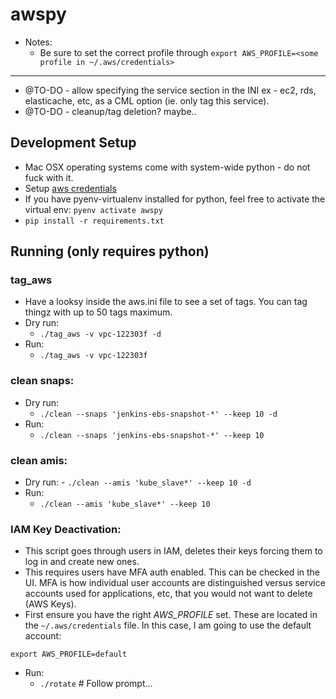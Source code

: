# awspy

* Notes:
  * Be sure to set the correct profile through `export AWS_PROFILE=<some profile in ~/.aws/credentials>`

---

- @TO-DO - allow specifying the service section in the INI ex - ec2, rds, elasticache, etc, as a CML option (ie. only tag this service).
- @TO-DO - cleanup/tag deletion?  maybe..

## Development Setup
* Mac OSX operating systems come with system-wide python - do not fuck with it.
* Setup [aws credentials](http://docs.aws.amazon.com/cli/latest/userguide/cli-chap-getting-started.html)
* If you have pyenv-virtualenv installed for python, feel free to activate the virtual env:
`pyenv activate awspy`
* `pip install -r requirements.txt`

## Running (only requires python)

### tag_aws
* Have a looksy inside the aws.ini file to see a set of tags.  You can tag thingz with up to 50 tags maximum.
* Dry run:
  - `./tag_aws -v vpc-122303f -d`
* Run:
  - `./tag_aws -v vpc-122303f`

### clean snaps:
* Dry run:
  - `./clean --snaps 'jenkins-ebs-snapshot-*' --keep 10 -d`
* Run:
  - `./clean --snaps 'jenkins-ebs-snapshot-*' --keep 10`

### clean amis:
* Dry run:
	  - `./clean --amis 'kube_slave*' --keep 10 -d`
* Run:
  - `./clean --amis 'kube_slave*' --keep 10`

### IAM Key Deactivation:
* This script goes through users in IAM, deletes their keys forcing them to log in and create new ones.
* This requires users have MFA auth enabled.  This can be checked in the UI.  MFA is how individual user
  accounts are distinguished versus service accounts used for applications, etc, that you would not want to delete (AWS Keys).
* First ensure you have the right *AWS_PROFILE* set.  These are located in the `~/.aws/credentials` file.  In this case, I 
  am going to use the default account:

```
export AWS_PROFILE=default
```

* Run:
  - `./rotate` # Follow prompt...
